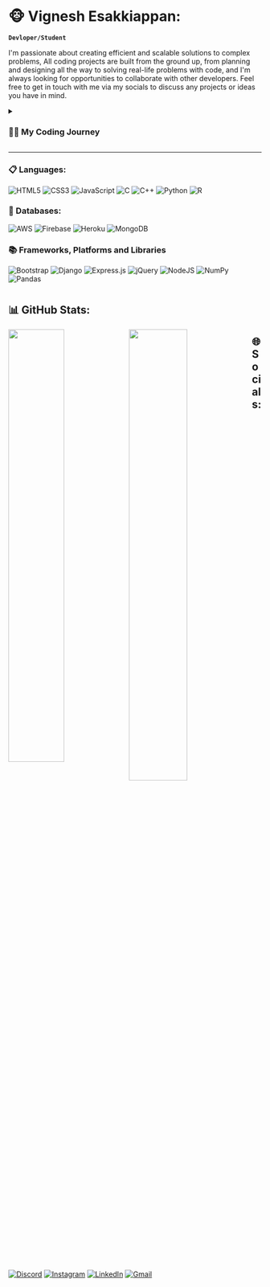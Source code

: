 # 🐵 Vignesh Esakkiappan:

**`Devloper/Student`**

I'm passionate about creating efficient and scalable solutions to complex problems, All coding projects are built from the ground up, from planning and designing all the way to solving real-life problems with code, and I'm always looking for opportunities to collaborate with other developers. Feel free to get in touch with me via my socials to discuss any projects or ideas you have in mind.

<details>
 <summary><h3>👨‍💻 My Coding Journey</h3></summary>
  I first discovered my passion for coding during my undergraduate studies in Computer Science. I was intrigued by the endless possibilities that programming offered, and I was determined to learn as much as I could. As I began to delve deeper into the world of coding, I realized that it wasn't just a means to an end, but an art form in its own right.

Since then, I have been on a journey to improve my skills as a developer. I've taken on numerous projects, from simple scripts to complex web applications, and I've learned something new from each one. Along the way, I've discovered that coding is more than just typing lines of code - it's about problem-solving, creativity, and collaboration.

One of the most exciting aspects of my coding journey has been the opportunity to work with others in the development community. I've collaborated on open-source projects, attended hackathons and meetups, and connected with other developers from around the world. Being a part of this community has been an invaluable experience, and has helped me grow both as a developer and as a person.

Looking back on my journey so far, I'm proud of how far I've come, but I also know that there is always more to learn. I'm excited to continue exploring the world of coding, taking on new challenges, and contributing to the development community in any way that I can.
</details>

---
### 📋 Languages:
![HTML5](https://img.shields.io/badge/html5-%23E34F26.svg?style=for-the-badge&logo=html5&logoColor=white)
![CSS3](https://img.shields.io/badge/css3-%231572B6.svg?style=for-the-badge&logo=css3&logoColor=white)
![JavaScript](https://img.shields.io/badge/javascript-%23323330.svg?style=for-the-badge&logo=javascript&logoColor=%23F7DF1E)
![C](https://img.shields.io/badge/c-%2300599C.svg?style=for-the-badge&logo=c&logoColor=white)
![C++](https://img.shields.io/badge/c++-%2300599C.svg?style=for-the-badge&logo=c%2B%2B&logoColor=white)
![Python](https://img.shields.io/badge/python-3670A0?style=for-the-badge&logo=python&logoColor=ffdd54)
![R](https://img.shields.io/badge/r-%23276DC3.svg?style=for-the-badge&logo=r&logoColor=white)

### 💾 Databases:
![AWS](https://img.shields.io/badge/AWS-%23FF9900.svg?style=for-the-badge&logo=amazon-aws&logoColor=white)
![Firebase](https://img.shields.io/badge/firebase-%23039BE5.svg?style=for-the-badge&logo=firebase)
![Heroku](https://img.shields.io/badge/heroku-%23430098.svg?style=for-the-badge&logo=heroku&logoColor=white)
![MongoDB](https://img.shields.io/badge/MongoDB-%234ea94b.svg?style=for-the-badge&logo=mongodb&logoColor=white)

### 📚 Frameworks, Platforms and Libraries
![Bootstrap](https://img.shields.io/badge/bootstrap-%23563D7C.svg?style=for-the-badge&logo=bootstrap&logoColor=white)
![Django](https://img.shields.io/badge/django-%23092E20.svg?style=for-the-badge&logo=django&logoColor=white)
![Express.js](https://img.shields.io/badge/express.js-%23404d59.svg?style=for-the-badge&logo=express&logoColor=%2361DAFB)
![jQuery](https://img.shields.io/badge/jquery-%230769AD.svg?style=for-the-badge&logo=jquery&logoColor=white)
![NodeJS](https://img.shields.io/badge/node.js-6DA55F?style=for-the-badge&logo=node.js&logoColor=white)
![NumPy](https://img.shields.io/badge/numpy-%23013243.svg?style=for-the-badge&logo=numpy&logoColor=white)
![Pandas](https://img.shields.io/badge/pandas-%23150458.svg?style=for-the-badge&logo=pandas&logoColor=white)

#

## 📊 GitHub Stats:
<img align="left" width="47%" src="https://github-readme-stats.vercel.app/api?username=papavig&theme=dark&show_icons=true&bg_color=0D1117&hide_border=true" />

<img align="left" width="48%" src="https://github-readme-stats.vercel.app/api/top-langs/?username=papavig&theme=dark&layout=compact&bg_color=0D1117&hide_border=true" />

## 🌐 Socials:
<a target="blank">[![Discord](https://img.shields.io/badge/Discord-%235865F2.svg?style=for-the-badge&logo=discord&logoColor=white)](https://discord.gg/PZWEAnC26Y)</a>
<a target="blank">[![Instagram](https://img.shields.io/badge/Instagram-%23E4405F.svg?style=for-the-badge&logo=Instagram&logoColor=white)](https://instagram.com/beingvig)</a>
<a target="blank">[![LinkedIn](https://img.shields.io/badge/linkedin-%230077B5.svg?style=for-the-badge&logo=linkedin&logoColor=white)](https://linkedin.com/in/papavig)</a>
<a href="mailto:beingvig@gmail.com" target="blank">![Gmail](https://img.shields.io/badge/Gmail-D14836?style=for-the-badge&logo=gmail&logoColor=white)</a>
